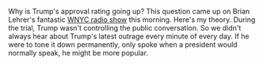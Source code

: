 Why is Trump's approval rating going up? This question came up on Brian Lehrer's fantastic <a href="https://www.wnyc.org/shows/bl">WNYC radio show</a> this morning. Here's my theory. During the trial, Trump wasn't controlling the public conversation. So we didn't always hear about Trump's latest outrage every minute of every day. If he were to tone it down permanently, only spoke when a president would normally speak, he might be more popular. 
